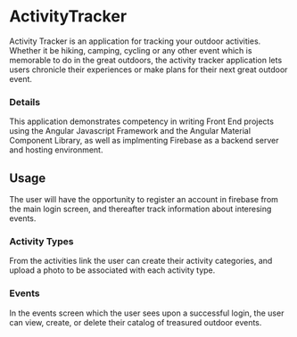 # ActivityTracker

Activity Tracker is an application for tracking your outdoor activities.  Whether it be hiking, camping, cycling or any other event which is memorable to do in the great outdoors, the activity tracker application lets users chronicle their experiences or make plans for their next great outdoor event.

### Details

This application demonstrates competency in writing Front End projects using the Angular Javascript Framework and the Angular Material Component Library, as well as implmenting Firebase as a backend server and hosting environment.  

## Usage

The user will have the opportunity to register an account in firebase from the main login screen, and thereafter track information about interesing events.

### Activity Types

From the activities link the user can create their activity categories, and upload a photo to be associated with each activity type.

### Events

In the events screen which the user sees upon a successful login, the user can view, create, or delete their catalog of treasured outdoor events.
